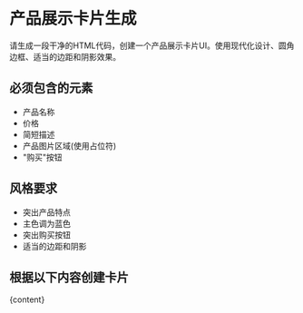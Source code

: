 # 产品展示卡片生成
请生成一段干净的HTML代码，创建一个产品展示卡片UI。使用现代化设计、圆角边框、适当的边距和阴影效果。

## 必须包含的元素
- 产品名称
- 价格
- 简短描述
- 产品图片区域(使用占位符)
- "购买"按钮

## 风格要求
- 突出产品特点
- 主色调为蓝色
- 突出购买按钮
- 适当的边距和阴影

## 根据以下内容创建卡片
{content}
